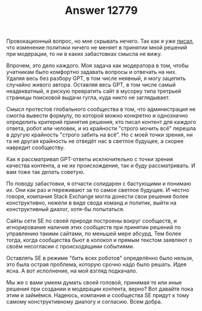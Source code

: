 ﻿---
title: "Answer 12779"
se.owner.user_id: 373567
se.owner.display_name: "aepot"
se.owner.link: "https://ru.meta.stackoverflow.com/users/373567/aepot"
se.answer_id: 12779
se.question_id: 12778
se.post_type: answer
se.is_accepted: False
---
<p>Провокационный вопрос, но мне скрывать нечего. Так как я уже <a href="https://ru.meta.stackoverflow.com/a/12759/373567">писал</a>, что изменение политики ничего не меняет в принятии мной решений при модерации, то ни в каких забастовках смысла не вижу.</p>
<p>Впрочем, это дело каждого. Моя задача как модератора в том, чтобы учатникам было комфортно задавать вопросы и отвечать на них. Удаляя весь без разбору GPT, в том числе неявный, я могу зацепить случайно живого автора. Оставляя весь GPT, в том числе самый неадекватный, я рискую превратить сайт в мусорку типа третрьей страницы поисковой выдачи гугла, куда никто не заглядывает.</p>
<p>Смысл протестов глобального сообщества в том, что администрация не смогла вывести формулу, по которой можно конкретно и однозначно определить критерий принятия решения, кто писал контент для каждого ответа, робот или человек, и из крайности &quot;строго мочить всё&quot; перешла в другую крайность &quot;строго забить на всё&quot;. Но с моей точки зрения, ни та не другая крайность не отведёт нас в светлое будущее, а скорее навредит сообществу.</p>
<p>Как я рассматривал GPT-ответы исключительно с точки зрения качества контента, а не их происхождения, так и буду рассматривать. И вам тоже так делать советую.</p>
<p>По поводу забастовки, я отчасти солидарен с бастующими и понимаю их. Они как раз и переживают за то самое светлое будущее. И честно говоря, компания Stack Exchange могла донести свои решения более конструктивно, нежели в виде свода команд и политик, выйти на конструктивный диалог, хотя-бы попытаться.</p>
<p>Сайты сети SE по своей природе построены вокруг сообществ, и игнорирование наличия этих сообществ при принятии решений по управлению такими сайтами, по меньшей мере абсурд. Тем более тогда, когда сообщества бьют в колокол и прямым текстом заявляют о своём несогласии с происходящими событиями.</p>
<p>Оставлять SE в режиме &quot;бить всех роботов&quot; определённо было нельзя, это была острая проблема, которую срочно надо было решать. Идея ясна. А вот исполнение, на мой взгляд подкачало.</p>
<p>Мы же с вами умеем думать своей головой, принимая те или иные решения при создании и модерации контента, верно? Вот давайте пока этим и займёмся. Надеюсь, компания и сообщества SE придут к тому самому конструктивному диалогу и согласию. Всем добра.</p>
